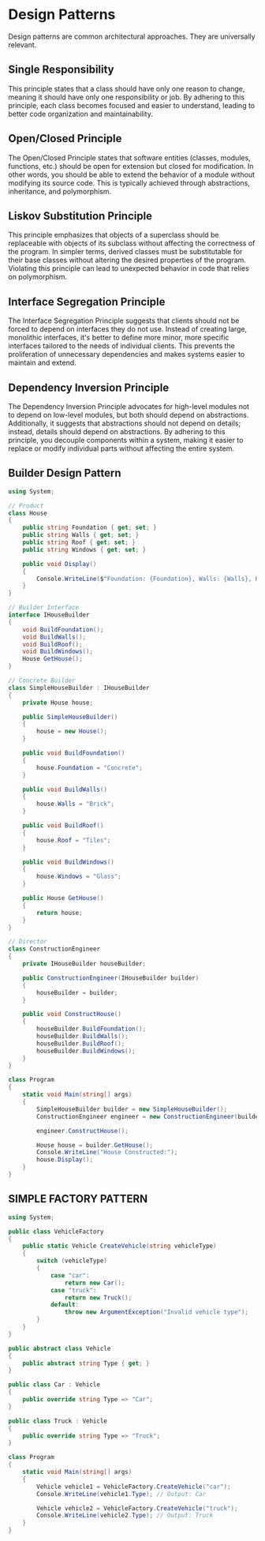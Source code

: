# Design Patterns
Design patterns are common architectural approaches. They are universally relevant.

## Single Responsibility
This principle states that a class should have only one reason to change, meaning it should have only one responsibility or job. By adhering to this principle, each class becomes focused and easier to understand, leading to better code organization and maintainability.

## Open/Closed Principle

The Open/Closed Principle states that software entities (classes, modules, functions, etc.) should be open for extension but closed for modification. In other words, you should be able to extend the behavior of a module without modifying its source code. This is typically achieved through abstractions, inheritance, and polymorphism.

## Liskov Substitution Principle

This principle emphasizes that objects of a superclass should be replaceable with objects of its subclass without affecting the correctness of the program. In simpler terms, derived classes must be substitutable for their base classes without altering the desired properties of the program. Violating this principle can lead to unexpected behavior in code that relies on polymorphism.

## Interface Segregation Principle

The Interface Segregation Principle suggests that clients should not be forced to depend on interfaces they do not use. Instead of creating large, monolithic interfaces, it's better to define more minor, more specific interfaces tailored to the needs of individual clients. This prevents the proliferation of unnecessary dependencies and makes systems easier to maintain and extend.

## Dependency Inversion Principle

The Dependency Inversion Principle advocates for high-level modules not to depend on low-level modules, but both should depend on abstractions. Additionally, it suggests that abstractions should not depend on details; instead, details should depend on abstractions. By adhering to this principle, you decouple components within a system, making it easier to replace or modify individual parts without affecting the entire system.

## Builder Design Pattern

```csharp
using System;

// Product
class House
{
    public string Foundation { get; set; }
    public string Walls { get; set; }
    public string Roof { get; set; }
    public string Windows { get; set; }

    public void Display()
    {
        Console.WriteLine($"Foundation: {Foundation}, Walls: {Walls}, Roof: {Roof}, Windows: {Windows}");
    }
}

// Builder Interface
interface IHouseBuilder
{
    void BuildFoundation();
    void BuildWalls();
    void BuildRoof();
    void BuildWindows();
    House GetHouse();
}

// Concrete Builder
class SimpleHouseBuilder : IHouseBuilder
{
    private House house;

    public SimpleHouseBuilder()
    {
        house = new House();
    }

    public void BuildFoundation()
    {
        house.Foundation = "Concrete";
    }

    public void BuildWalls()
    {
        house.Walls = "Brick";
    }

    public void BuildRoof()
    {
        house.Roof = "Tiles";
    }

    public void BuildWindows()
    {
        house.Windows = "Glass";
    }

    public House GetHouse()
    {
        return house;
    }
}

// Director
class ConstructionEngineer
{
    private IHouseBuilder houseBuilder;

    public ConstructionEngineer(IHouseBuilder builder)
    {
        houseBuilder = builder;
    }

    public void ConstructHouse()
    {
        houseBuilder.BuildFoundation();
        houseBuilder.BuildWalls();
        houseBuilder.BuildRoof();
        houseBuilder.BuildWindows();
    }
}

class Program
{
    static void Main(string[] args)
    {
        SimpleHouseBuilder builder = new SimpleHouseBuilder();
        ConstructionEngineer engineer = new ConstructionEngineer(builder);

        engineer.ConstructHouse();

        House house = builder.GetHouse();
        Console.WriteLine("House Constructed:");
        house.Display();
    }
}

```

## SIMPLE FACTORY PATTERN

```csharp
using System;

public class VehicleFactory
{
    public static Vehicle CreateVehicle(string vehicleType)
    {
        switch (vehicleType)
        {
            case "car":
                return new Car();
            case "truck":
                return new Truck();
            default:
                throw new ArgumentException("Invalid vehicle type");
        }
    }
}

public abstract class Vehicle
{
    public abstract string Type { get; }
}

public class Car : Vehicle
{
    public override string Type => "Car";
}

public class Truck : Vehicle
{
    public override string Type => "Truck";
}

class Program
{
    static void Main(string[] args)
    {
        Vehicle vehicle1 = VehicleFactory.CreateVehicle("car");
        Console.WriteLine(vehicle1.Type); // Output: Car

        Vehicle vehicle2 = VehicleFactory.CreateVehicle("truck");
        Console.WriteLine(vehicle2.Type); // Output: Truck
    }
}
```
